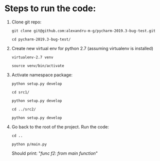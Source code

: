 # Steps to run the code:

1. Clone git repo:

    `git clone git@github.com:alexandru-m-g/pycharm-2019.3-bug-test.git`
    
    `cd pycharm-2019.3-bug-test/`

1. Create new virtual env for python 2.7 (assuming virtualenv is installed)

    `virtualenv-2.7 venv`
    
    `source venv/bin/activate`
    
1. Activate namespace package:

    `python setup.py develop`

    `cd src1/`
    
    `python setup.py develop`
    
    `cd ../src2/`
    
    `python setup.py develop`
    
1. Go back to the root of the project. Run the code:

    `cd ..`
    
    `python p/main.py`
    
    Should print: "_func f2: from main function_"
 
    
